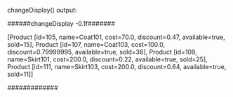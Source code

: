 changeDisplay() output:

######changeDisplay -0.1f#######


[Product [id=105, name=Coat101, cost=70.0, discount=0.47, available=true, sold=15], Product [id=107, name=Coat103, cost=100.0, discount=0.79999995, available=true, sold=36], Product [id=109, name=Skirt101, cost=200.0, discount=0.22, available=true, sold=25], Product [id=111, name=Skirt103, cost=200.0, discount=0.64, available=true, sold=11]]


#############
